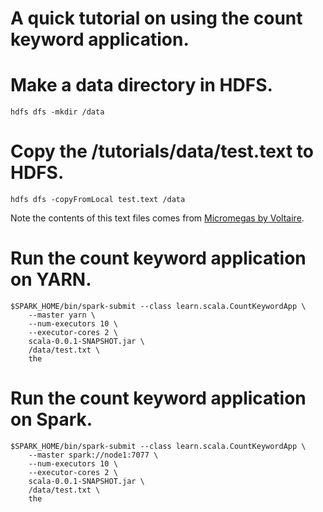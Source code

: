 A quick tutorial on using the count keyword application.
========================================================

# Make a data directory in HDFS.
```
hdfs dfs -mkdir /data
```
# Copy the /tutorials/data/test.text to HDFS.
```
hdfs dfs -copyFromLocal test.text /data
```

Note the contents of this text files comes from
[Micromegas by Voltaire](https://www.gutenberg.org/ebooks/30123).

# Run the count keyword application on YARN.
```
$SPARK_HOME/bin/spark-submit --class learn.scala.CountKeywordApp \
    --master yarn \
    --num-executors 10 \
    --executor-cores 2 \
    scala-0.0.1-SNAPSHOT.jar \
    /data/test.txt \
    the
```
# Run the count keyword application on Spark.
```    
$SPARK_HOME/bin/spark-submit --class learn.scala.CountKeywordApp \
    --master spark://node1:7077 \
    --num-executors 10 \
    --executor-cores 2 \
    scala-0.0.1-SNAPSHOT.jar \
    /data/test.txt \
    the
```